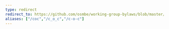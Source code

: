 ```yaml
---
type: redirect
redirect_to: https://github.com/osmbe/working-group-bylaws/blob/master/CODE_OF_CONDUCT.md
aliases: ["/coc","/c_o_c","/c-o-c"]
---
```

